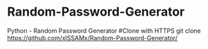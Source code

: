 # Random-Password-Generator
Python - Random Password Generator
#Clone with HTTPS
git clone https://github.com/xISSAMx/Random-Password-Generator/
